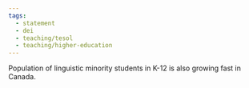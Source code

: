 ```yaml
---
tags:
  - statement
  - dei
  - teaching/tesol
  - teaching/higher-education
---
```

Population of linguistic minority students in K-12 is also growing fast in Canada.